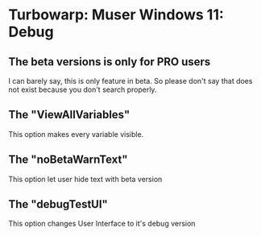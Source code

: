 # Turbowarp: Muser Windows 11: Debug
## The beta versions is only for PRO users
I can barely say, this is only feature in beta. So please don't say that does not exist because you don't search properly. 
## The "ViewAllVariables"
This option makes every variable visible.
## The "noBetaWarnText"
This option let user hide text with beta version 
## The "debugTestUI"
This option changes User Interface to it's debug version 
